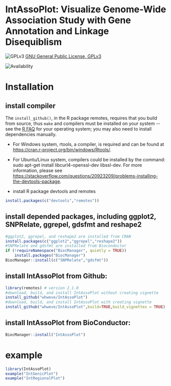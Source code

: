 IntAssoPlot: Visualize Genome-Wide Association Study with Gene Annotation and Linkage Disequiblism
====

![GPLv3](http://www.gnu.org/graphics/gplv3-88x31.png)
[GNU General Public License, GPLv3](http://www.gnu.org/copyleft/gpl.html)

![Availability](https://github.com/whweve/IntAssoPlot)

# Installation
## install compiler
The `install_github()`, in the R package remotes, requires that you build from source, thus `make` and compilers must be installed on your system -- see the [R FAQ](http://cran.r-project.org/faqs.html) for your operating system; you may also need to install dependencies manually. 

* For Windows system, rtools, a compiler, is required and can be found at https://cran.r-project.org/bin/windows/Rtools/.

* For Ubuntu/Linux system, compilers could be installed by the command: sudo apt-get install libcurl4-openssl-dev libssl-dev. For more information, please see https://stackoverflow.com/questions/20923209/problems-installing-the-devtools-package.

* install R package devtools and remotes
```R
install.packages(c("devtools","remotes"))
```

## install depended packages, including ggplot2, SNPRelate, ggrepel, gdsfmt and reshape2
```R
#ggplot2, ggrepel, and reshape2 are installed from CRAN
install.packages(c("ggplot2","ggrepel","reshape2"))
#SNPRelate and gdsfmt are installed from Bioconductor
if (!requireNamespace("BiocManager", quietly = TRUE))
    install.packages("BiocManager")
BiocManager::install(c("SNPRelate","gdsfmt"))
```
## install IntAssoPlot from Github:
```R
library(remotes) # version 2.1.0
#download, build, and install IntAssoPlot without creating vignette
install_github("whweve/IntAssoPlot")
#download, build, and install IntAssoPlot with creating vignette
install_github("whweve/IntAssoPlot",build=TRUE,build_vignettes = TRUE)
```

## install IntAssoPlot from BioConductor:
```R
BiocManager::install("IntAssoPlot")
```

# example
```R
library(IntAssoPlot)
example("IntGenicPlot")
example("IntRegionalPlot")
```
